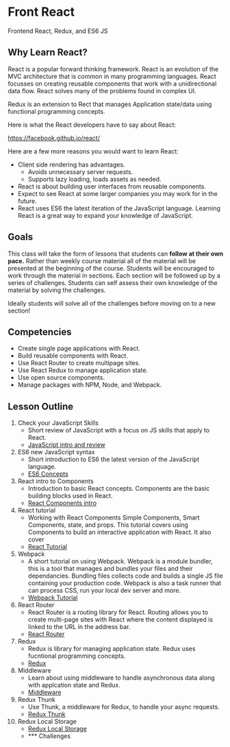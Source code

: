 # Front React

Frontend React, Redux, and ES6 JS

## Why Learn React?

React is a popular forward thinking framework. React is an evolution of the MVC architecture 
that is common in many programming languages. React focusses on creating reusable components 
that work with a unidirectional data flow. React solves many of the problems found in complex UI.

Redux is an extension to Rect that manages Application state/data using functional programming 
concepts. 

Here is what the React developers have to say about 
React: 

https://facebook.github.io/react/

Here are a few more reasons you would want to learn React:

- Client side rendering has advantages.
    - Avoids unnecessary server requests.
    - Supports lazy loading, loads assets as needed.
- React is about building user interfaces from reusable components. 
- Expect to see React at some larger companies you may work for in the future. 
- React uses ES6 the latest iteration of the JavaScript language. Learning React is a great way to 
expand your knowledge of JavaScript.

## Goals

This class will take the form of lessons that students can **follow at their own pace.** Rather than
weekly course material all of the material will be presented at the beginning of the course. Students 
will be encouraged to work through the material in sections. Each section will be followed up by a 
series of challenges. Students can self assess their own knowledge of the material by solving the 
challenges. 

Ideally students will solve all of the challenges before moving on to a new section!

## Competencies

- Create single page applications with React.
- Build reusable components with React.
- Use React Router to create multipage sites.
- Use React Redux to manage application state. 
- Use open source components. 
- Manage packages with NPM, Node, and Webpack.

## Lesson Outline 

1. Check your JavaScript Skills
    - Short review of JavaScript with a focus on JS skills that apply to React.
    - [JavaScript intro and review](./01-js-review-concepts/)
2. ES6 new JavaScript syntax
    - Short introduction to ES6 the latest version of the JavaScript language.  
    - [ES6 Concepts](./02-es6-concepts)
3. React intro to Components
    - Introduction to basic React concepts. Components are the basic building blocks used in React.
    - [React Components intro](./03-react-intro) 
4. React tutorial 
    - Working with React Components Simple Components, Smart Components, state, and props. 
    This tutorial covers using Components to build an interactive application with React. It also 
    cover
    - [React Tutorial](./04-react-tutorial)
5. Webpack
    - A short tutorial on using Webpack. Webpack is a module bundler, this is a tool that manages 
    and bundles your files and their dependancies. Bundling files collects code and builds a single
    JS file containing your production code. Webpack is also a task runner that can process CSS, 
    run your local dev server and more. 
    - [Webpack Tutorial](./05-webpack-intro)
6. React Router
    - React Router is a routing library for React. Routing allows you to create multi-page sites 
    with React where the content displayed is linked to the URL in the address bar. 
    - [React Router](./06-react-router)
7. Redux 
    - Redux is library for managing application state. Redux uses fucntional programming concepts.  
    - [Redux](./07-redux) 
8. Middleware 
    - Learn about using middleware to handle asynchronous data along with applcation state and Redux. 
    - [Middleware](./08-middleware)
9. Redux Thunk 
    - Use Thunk, a middleware for Redux, to handle your async requests. 
    - [Redux Thunk](./09-redux-thunk)
10. Redux Local Storage
    - [Redux Local Storage](./10-redux-localstorage)
    - *** Challenges 